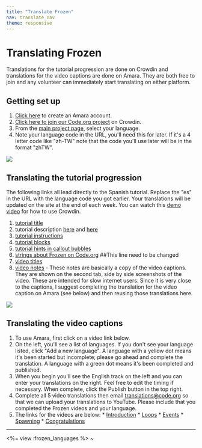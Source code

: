 ```yaml
---
title: "Translate Frozen"
nav: translate_nav
theme: responsive
---
```


# Translating Frozen
Translations for the tutorial progression are done on Crowdin and translations for the video captions are done on Amara. They are both free to join and any volunteer can immediately start translating on either platform.

## Getting set up

1. [Click here](https://amara.org/en/auth/login/?next=/) to create an Amara account.
1. [Click here to join our Code.org project](https://crowdin.com/project/codeorg) on Crowdin.
1. From the [main project page](https://crowdin.com/project/codeorg), select your language.
1. Note your language code in the URL, you'll need this for later. If it's a 4 letter code like "zh-TW" note that the code you'll use later will be in the format "zhTW".

<img src="/images/fit-500/translate-find-code.jpg" style="max-width: 100%;"> 

## Translating the tutorial progression
The following links all lead directly to the Spanish tutorial. Replace the "es" in the URL with the language code you got earlier. Your translations will be updated on the site at the end of each week. You can watch this [demo video](/files/crowdin.swf) for how to use Crowdin.

1. [tutorial title](https://crowdin.com/translate/codeorg/63/enus-es#68955)
1. tutorial description [here](https://crowdin.com/translate/codeorg/63/enus-es#68959) and [here](https://crowdin.com/translate/codeorg/40/enus-es#68846)
1. [tutorial instructions](https://crowdin.com/translate/codeorg/318/enus-es#q=MC+HOC+2016)
1. [tutorial blocks](https://crowdin.com/translate/codeorg/527/enus-es)
1. [tutorial hints in callout bubbles](https://crowdin.com/translate/codeorg/41/enus-es#q=callout+craft)
1. [strings about Frozen on Code.org](https://crowdin.com/translate/codeorg/56/enus-es#q=minecraft) ##This line need to be changed
1. [video titles](https://crowdin.com/translate/codeorg/41/enus-es#q=mc_2016)
1. [video notes](https://crowdin.com/translate/codeorg/46/enus-es#q=mc_2016) - These notes are basically a copy of the video captions. They are shown on the second tab, side by side screenshots of the video. These are intended for slow internet users. Since it is very close to the captions, I suggest completing the translation for the video caption on Amara (see below) and then reusing those translations here.

<img src="/images/fit-500/translate-mc-show-notes.jpg" style="max-width: 100%;">

## Translating the video captions

1. To use Amara, first click on a video link below.
1. On the left, you'll see a list of languages. If you don't see your language listed, click "Add a new language". A language with a yellow dot means it's been started but incomplete; please go ahead and complete the translation. A language with a green dot means it's been completed and published.
1. When you begin you'll see the English track on the left and you can enter your translations on the right. Feel free to edit the timing if necessary. When complete, click the Publish button in the top right.
1. Complete all 5 video translations then email translations@code.org so that we can upload your translations to YouTube. Please include that you completed the Frozen videos and your language.
1. The links for the videos are below:
        * [Introduction](https://www.amara.org/en/videos/5fkU0gFODp70/info/frozen-hour-of-code-introduction/)
        * [Loops](https://www.amara.org/en/videos/OoZrErE5kUl1/info/frozen-hour-of-code-loops/)
        * [Events](https://www.amara.org/en/videos/hxYdN6C1btWM/info/frozen-hour-of-code-events/)
        * [Spawning](https://www.amara.org/en/videos/C39R4IDzVqgL/info/frozen-hour-of-code-spawn/)
        * [Congratulations](https://www.amara.org/en/videos/QAwclz2DTh3J/info/frozen-hour-of-code-congratulations/)

---

<%= view :frozen_languages %>
~                                        
